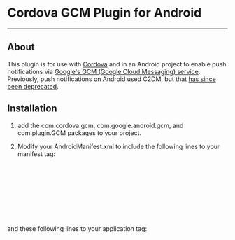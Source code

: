 # Cordova GCM Plugin for Android

---

## About

This plugin is for use with [Cordova](http://incubator.apache.org/cordova/) and in an Android project to enable push notifications via [Google's GCM (Google Cloud Messaging) service](http://developer.android.com/guide/google/gcm/index.html). Previously, push notifications on Android used C2DM, but that [has since been deprecated](http://developer.android.com/guide/google/gcm/c2dm.html).

## Installation

1. add the com.cordova.gcm, com.google.android.gcm, and com.plugin.GCM packages to your project.

2. Modify your AndroidManifest.xml to include the following lines to your manifest tag:

<code>

  <uses-permission android:name="android.permission.GET_ACCOUNTS" />
  <uses-permission android:name="android.permission.WAKE_LOCK" />

  <uses-permission android:name="com.google.android.c2dm.permission.RECEIVE" />
  <permission android:name="com.deltek.konamobile.permission.C2D_MESSAGE" android:protectionLevel="signature" />
  <uses-permission android:name="com.deltek.konamobile.permission.C2D_MESSAGE" />

</code>

and these following lines to your application tag:

<code>

  <receiver android:name="com.google.android.gcm.GCMBroadcastReceiver" android:permission="com.google.android.c2dm.permission.SEND" >
    <intent-filter>
      <action android:name="com.google.android.c2dm.intent.RECEIVE" />
      <action android:name="com.google.android.c2dm.intent.REGISTRATION" />
      <category android:name="com.deltek.konamobile" />
    </intent-filter>
  </receiver>

  <service android:name="com.deltek.konamobile.GCMIntentService" />

</code>
